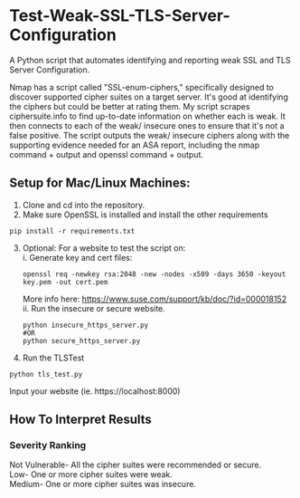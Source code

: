 # Test-Weak-SSL-TLS-Server-Configuration
A Python script that automates identifying and reporting weak SSL and TLS Server Configuration.

Nmap has a script called "SSL-enum-ciphers," specifically designed to discover supported cipher suites on a target server. It's good at identifying the ciphers but could be better at rating them.
My script scrapes ciphersuite.info to find up-to-date information on whether each is weak. It then connects to each of the weak/ insecure ones to ensure that it's not a false positive.
The script outputs the weak/ insecure ciphers along with the supporting evidence needed for an ASA report, including the nmap command + output and openssl command + output.

## Setup for Mac/Linux Machines:

1. Clone and cd into the repository.
2. Make sure OpenSSL is installed and install the other requirements
```shell
pip install -r requirements.txt
```
3. Optional: For a website to test the script on:<br/>
    i. Generate key and cert files:
    ```shell
    openssl req -newkey rsa:2048 -new -nodes -x509 -days 3650 -keyout key.pem -out cert.pem
    ```         
    More info here: https://www.suse.com/support/kb/doc/?id=000018152<br/>
    ii. Run the insecure or secure website.
    ```shell
    python insecure_https_server.py 
    #OR
    python secure_https_server.py
    ```   
4. Run the TLSTest
```shell
python tls_test.py
``` 
Input your website (ie. https://localhost:8000)

## How To Interpret Results
### Severity Ranking
Not Vulnerable- All the cipher suites were recommended or secure.<br/>
Low- One or more cipher suites were weak.<br/>
Medium- One or more cipher suites was insecure.<br/>
